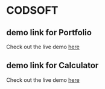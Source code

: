 # CODSOFT
## demo link for Portfolio 
Check out the live demo [here]( https://madhanraj6.github.io/CODSOFT/Portfolio)
## demo link for Calculator
Check out the live demo [here]( https://madhanraj6.github.io/CODSOFT/Calculator)
